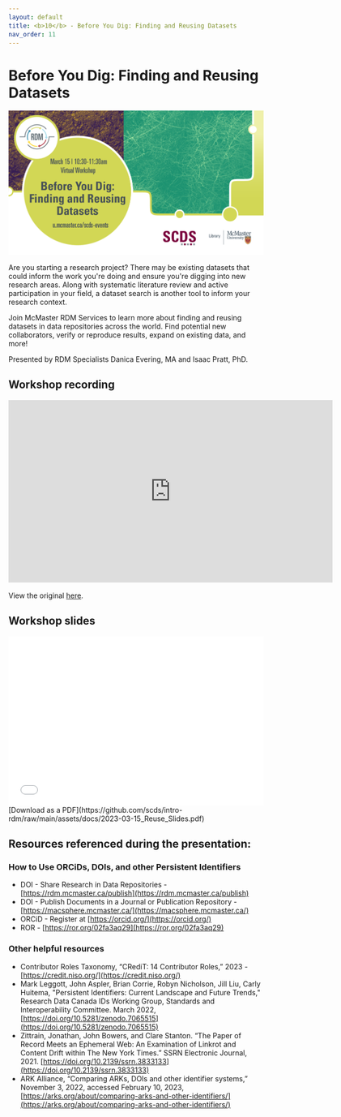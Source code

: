 ```yaml
---
layout: default
title: <b>10</b> - Before You Dig: Finding and Reusing Datasets
nav_order: 11
---
```


# Before You Dig: Finding and Reusing Datasets

<img alt="DOI and ORCiD webinar advert graphic" style="border-width:0" src="https://github.com/scds/intro-rdm/raw/main/assets/img/reuse.png">

Are you starting a research project? There may be existing datasets that could inform the work you're doing and ensure you're digging into new research areas. Along with systematic literature review and active participation in your field, a dataset search is another tool to inform your research context.

Join McMaster RDM Services to learn more about finding and reusing datasets in data repositories across the world. Find potential new collaborators, verify or reproduce results, expand on existing data, and more!

Presented by RDM Specialists Danica Evering, MA and Isaac Pratt, PhD.

## Workshop recording

<iframe height="360" width="640" allowfullscreen frameborder=0 src="https://echo360.ca/media/a11f0c07-f563-48ea-af62-b9e644bccf57/public"></iframe>

View the original [here](https://echo360.ca/media/a11f0c07-f563-48ea-af62-b9e644bccf57/public).

## Workshop slides

<div style="position:relative;padding-top:66.25%;">
<iframe src="//docs.google.com/viewer?url=https://github.com/scds/intro-rdm/raw/main/assets/docs/2023-03-15_Reuse_Slides.pdf?dl=0&hl=en_US&embedded=true" class="gde-frame" style="position:absolute;top:0;left:0;width:100%;height:100%;border:none;" scrolling="no"></iframe>
</div>
[Download as a PDF](https://github.com/scds/intro-rdm/raw/main/assets/docs/2023-03-15_Reuse_Slides.pdf)
<br>

## Resources referenced during the presentation:

### How to Use ORCiDs, DOIs, and other Persistent Identifiers
* DOI - Share Research in Data Repositories - [https://rdm.mcmaster.ca/publish](https://rdm.mcmaster.ca/publish)
* DOI - Publish Documents in a Journal or Publication Repository - [https://macsphere.mcmaster.ca/](https://macsphere.mcmaster.ca/)
* ORCiD - Register at [https://orcid.org/](https://orcid.org/)
* ROR - [https://ror.org/02fa3aq29](https://ror.org/02fa3aq29)

### Other helpful resources
* Contributor Roles Taxonomy, “CRediT: 14 Contributor Roles,” 2023 - [https://credit.niso.org/](https://credit.niso.org/)
* Mark Leggott, John Aspler, Brian Corrie, Robyn Nicholson, Jill Liu, Carly Huitema, "Persistent Identifiers: Current Landscape and Future Trends," Research Data Canada IDs Working Group, Standards and Interoperability Committee. March 2022, [https://doi.org/10.5281/zenodo.7065515](https://doi.org/10.5281/zenodo.7065515)
* Zittrain, Jonathan, John Bowers, and Clare Stanton. “The Paper of Record Meets an Ephemeral Web: An Examination of Linkrot and Content Drift within The New York Times.” SSRN Electronic Journal, 2021. [https://doi.org/10.2139/ssrn.3833133](https://doi.org/10.2139/ssrn.3833133)
* ARK Alliance, “Comparing ARKs, DOIs and other identifier systems,” November 3, 2022, accessed February 10, 2023, [https://arks.org/about/comparing-arks-and-other-identifiers/](https://arks.org/about/comparing-arks-and-other-identifiers/)
